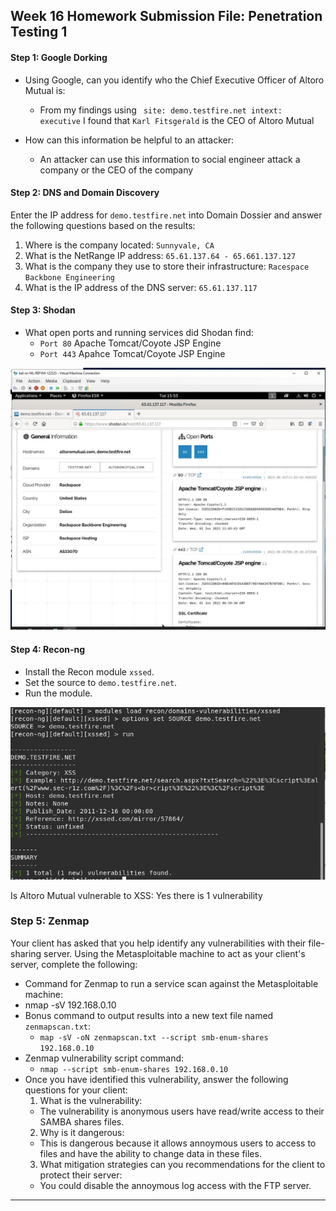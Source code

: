## Week 16 Homework Submission File: Penetration Testing 1

#### Step 1: Google Dorking


- Using Google, can you identify who the Chief Executive Officer of Altoro Mutual is:
  - From my findings using ` site: demo.testfire.net intext: executive` I found that `Karl Fitsgerald` is the CEO of Altoro Mutual

- How can this information be helpful to an attacker:
  - An attacker can use this information to social engineer attack a company or the CEO of the company

#### Step 2: DNS and Domain Discovery

Enter the IP address for `demo.testfire.net` into Domain Dossier and answer the following questions based on the results:

  1. Where is the company located: 
    `Sunnyvale, CA`
  2. What is the NetRange IP address:
    `65.61.137.64 - 65.661.137.127`
  3. What is the company they use to store their infrastructure:
    `Racespace Backbone Engineering`
  4. What is the IP address of the DNS server:
    `65.61.137.117`
#### Step 3: Shodan

- What open ports and running services did Shodan find:
  - `Port 80` Apache Tomcat/Coyote JSP Engine
  - `Port 443` Apahce Tomcat/Coyote JSP Engine
 
 ![Open ports](Images/open_ports.jpg)
 
#### Step 4: Recon-ng

- Install the Recon module `xssed`. 
- Set the source to `demo.testfire.net`. 
- Run the module. 

![Recon-ng](Images/Recon_ng.jpg)

Is Altoro Mutual vulnerable to XSS: Yes there is 1 vulnerability

### Step 5: Zenmap

Your client has asked that you help identify any vulnerabilities with their file-sharing server. Using the Metasploitable machine to act as your client's server, complete the following:

- Command for Zenmap to run a service scan against the Metasploitable machine: 
 - nmap -sV 192.168.0.10
- Bonus command to output results into a new text file named `zenmapscan.txt`:
  - `map -sV -oN zenmapscan.txt --script smb-enum-shares 192.168.0.10`
- Zenmap vulnerability script command: 
  - `nmap --script smb-enum-shares 192.168.0.10`
- Once you have identified this vulnerability, answer the following questions for your client:
  1. What is the vulnerability:
  - The vulnerability is anonymous users have read/write access to their SAMBA shares files.
  2. Why is it dangerous:
  - This is dangerous because it allows annoymous users to access to files and have the ability to change data in these files.
  3. What mitigation strategies can you recommendations for the client to protect their server:
  - You could disable the annoymous log access with the FTP server. 
---
 

